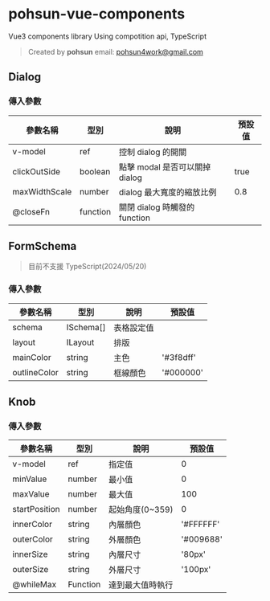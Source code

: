 # pohsun-vue-components

Vue3 components library
Using compotition api, TypeScript

> Created by **pohsun**
> email: pohsun4work@gmail.com

## Dialog

### 傳入參數

| 參數名稱      | 型別         | 說明                           | 預設值 |
| ------------- | ------------ | ------------------------------ | ------ |
| v-model       | ref<boolean> | 控制 dialog 的開關             |        |
| clickOutSide  | boolean      | 點擊 modal 是否可以關掉 dialog | true   |
| maxWidthScale | number       | dialog 最大寬度的縮放比例      | 0.8    |
| @closeFn      | function     | 關閉 dialog 時觸發的 function  |        |

## FormSchema

> 目前不支援 TypeScript(2024/05/20)

### 傳入參數

| 參數名稱     | 型別      | 說明       | 預設值    |
| ------------ | --------- | ---------- | --------- |
| schema       | ISchema[] | 表格設定值 |           |
| layout       | ILayout   | 排版       |           |
| mainColor    | string    | 主色       | '#3f8dff' |
| outlineColor | string    | 框線顏色   | '#000000' |

## Knob

### 傳入參數

| 參數名稱      | 型別        | 說明             | 預設值    |
| ------------- | ----------- | ---------------- | --------- |
| v-model       | ref<number> | 指定值           | 0         |
| minValue      | number      | 最小值           | 0         |
| maxValue      | number      | 最大值           | 100       |
| startPosition | number      | 起始角度(0~359)  | 0         |
| innerColor    | string      | 內層顏色         | '#FFFFFF' |
| outerColor    | string      | 外層顏色         | '#009688' |
| innerSize     | string      | 內層尺寸         | '80px'    |
| outerSize     | string      | 外層尺寸         | '100px'   |
| @whileMax     | Function    | 達到最大值時執行 |           |
